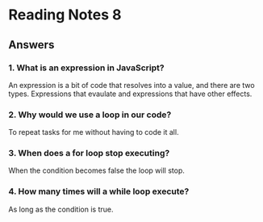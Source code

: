 # Reading Notes 8

## Answers

### 1. What is an expression in JavaScript?

An expression is a bit of code that resolves into a value, and there are two types. Expressions that evaulate and expressions that have other effects.

### 2. Why would we use a loop in our code?

To repeat tasks for me without having to code it all.

### 3. When does a for loop stop executing?

When the condition becomes false the loop will stop.

### 4. How many times will a while loop execute?

As long as the condition is true.